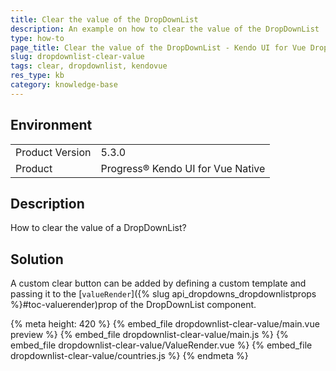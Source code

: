 ```yaml
---
title: Clear the value of the DropDownList 
description: An example on how to clear the value of the DropDownList
type: how-to
page_title: Clear the value of the DropDownList - Kendo UI for Vue DropDownList
slug: dropdownlist-clear-value
tags: clear, dropdownlist, kendovue
res_type: kb
category: knowledge-base
---
```


## Environment

<table>
    <tbody>
	    <tr>
	    	<td>Product Version</td>
	    	<td>5.3.0</td>
	    </tr>
	    <tr>
	    	<td>Product</td>
	    	<td>Progress® Kendo UI for Vue Native</td>
	    </tr>
    </tbody>
</table>

## Description

How to clear the value of a DropDownList?

## Solution

A custom clear button can be added by defining a custom template and passing it to the [`valueRender`]({% slug api_dropdowns_dropdownlistprops %}#toc-valuerender)prop of the DropDownList component.

{% meta height: 420 %}
{% embed_file dropdownlist-clear-value/main.vue preview %}
{% embed_file dropdownlist-clear-value/main.js %}
{% embed_file dropdownlist-clear-value/ValueRender.vue %}
{% embed_file dropdownlist-clear-value/countries.js %}
{% endmeta %}

